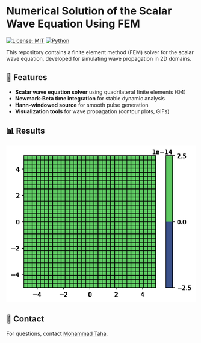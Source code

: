 # Numerical Solution of the Scalar Wave Equation Using FEM

[![License: MIT](https://img.shields.io/badge/License-MIT-yellow.svg)](https://opensource.org/licenses/MIT)
[![Python](https://img.shields.io/badge/Python-3.8%2B-blue.svg)](https://www.python.org/)

This repository contains a finite element method (FEM) solver for the scalar wave equation, developed for simulating wave propagation in 2D domains.

## 🚀 Features
- **Scalar wave equation solver** using quadrilateral finite elements (Q4)
- **Newmark-Beta time integration** for stable dynamic analysis
- **Hann-windowed source** for smooth pulse generation
- **Visualization tools** for wave propagation (contour plots, GIFs)


## 📊 Results
![Wave Propagation](fem/wave_animation.gif)

## 📧 Contact
For questions, contact [Mohammad Taha](mailto:mtaha@connect.ust.hk).
